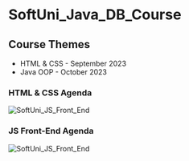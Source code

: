 # SoftUni_Java_DB_Course

## Course Themes
- HTML & CSS - September 2023
- Java OOP - October 2023


### HTML & CSS Agenda
![SoftUni_JS_Front_End](https://github.com/idaki/SoftUni_JS_Front_End_Course/blob/main/Images/HTML%20%26%20CSS.png)

### JS Front-End Agenda

![SoftUni_JS_Front_End](https://github.com/idaki/SoftUni_JS_Front_End_Course/blob/main/Images/JS%20Front-End.png)
